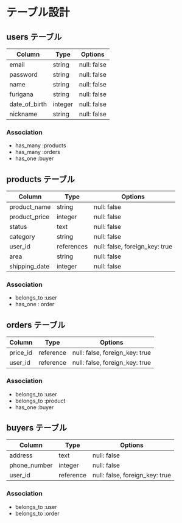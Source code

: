 # テーブル設計

## users テーブル

| Column        | Type    | Options     |
| ------------- | ------- | ----------- |
| email         | string  | null: false |
| password      | string  | null: false |
| name          | string  | null: false |
| furigana      | string  | null: false |
| date_of_birth | integer | null: false |
| nickname      | string  | null: false |

### Association

- has_many :products
- has_many :orders
- has_one :buyer

## products テーブル

| Column        | Type       | Options                        |
| ------------- | ---------- | ------------------------------ |
| product_name  | string     | null: false                    |
| product_price | integer    | null: false                    |
| status        | text       | null: false                    |
| category      | string     | null: false                    |
| user_id       | references | null: false, foreign_key: true |
| area          | string     | null: false                    |
| shipping_date | integer    | null: false                    |

### Association
- belongs_to :user
- has_one : order

## orders テーブル

| Column      | Type       | Options                        |
| ----------- | ---------- | ------------------------------ |
| price_id    | reference  | null: false, foreign_key: true |
| user_id     | reference  | null: false, foreign_key: true |

### Association

- belongs_to :user
- belongs_to :product
- has_one :buyer

## buyers テーブル

| Column          | Type      | Options                        |
| --------------- | --------- | ------------------------------ |
| address         | text      | null: false                    |
| phone_number    | integer   | null: false                    |
| user_id         | reference | null: false, foreign_key: true |

### Association

- belongs_to :user
- belongs_to :order
